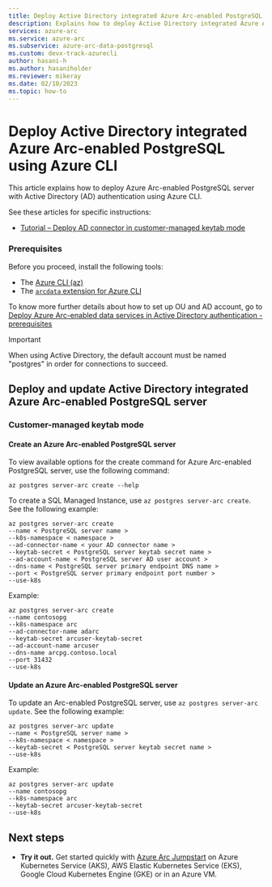 ```yaml
---
title: Deploy Active Directory integrated Azure Arc-enabled PostgreSQL server using Azure CLI
description: Explains how to deploy Active Directory integrated Azure Arc-enabled PostgreSQL server using Azure CLI
services: azure-arc
ms.service: azure-arc
ms.subservice: azure-arc-data-postgresql
ms.custom: devx-track-azurecli
author: hasani-h
ms.author: hasaniholder
ms.reviewer: mikeray
ms.date: 02/10/2023
ms.topic: how-to
---
```


# Deploy Active Directory integrated Azure Arc-enabled PostgreSQL using Azure CLI

This article explains how to deploy Azure Arc-enabled PostgreSQL server with Active Directory (AD) authentication using Azure CLI.

See these articles for specific instructions:

- [Tutorial – Deploy AD connector in customer-managed keytab mode](deploy-customer-managed-keytab-active-directory-connector.md)

### Prerequisites

Before you proceed, install the following tools:

- The [Azure CLI (az)](/cli/azure/install-azure-cli)
- The [`arcdata` extension for Azure CLI](install-arcdata-extension.md)

To know more further details about how to set up OU and AD account, go to [Deploy Azure Arc-enabled data services in Active Directory authentication - prerequisites](active-directory-prerequisites.md)

> [!IMPORTANT]
> When using Active Directory, the default account must be named "postgres" in order for connections to succeed.

## Deploy and update Active Directory integrated Azure Arc-enabled PostgreSQL server

### Customer-managed keytab mode

#### Create an Azure Arc-enabled PostgreSQL server

To view available options for the create command for Azure Arc-enabled PostgreSQL server, use the following command:

```azurecli
az postgres server-arc create --help
```

To create a SQL Managed Instance, use `az postgres server-arc create`. See the following example:

```azurecli
az postgres server-arc create 
--name < PostgreSQL server name >  
--k8s-namespace < namespace > 
--ad-connector-name < your AD connector name > 
--keytab-secret < PostgreSQL server keytab secret name >  
--ad-account-name < PostgreSQL server AD user account >  
--dns-name < PostgreSQL server primary endpoint DNS name > 
--port < PostgreSQL server primary endpoint port number >
--use-k8s
```

Example:

```azurecli
az postgres server-arc create 
--name contosopg 
--k8s-namespace arc 
--ad-connector-name adarc 
--keytab-secret arcuser-keytab-secret
--ad-account-name arcuser 
--dns-name arcpg.contoso.local
--port 31432
--use-k8s
```

#### Update an Azure Arc-enabled PostgreSQL server

To update an Arc-enabled PostgreSQL server, use `az postgres server-arc update`. See the following example:

```azurecli
az postgres server-arc update 
--name < PostgreSQL server name >  
--k8s-namespace < namespace > 
--keytab-secret < PostgreSQL server keytab secret name >  
--use-k8s
```

Example:

```azurecli
az postgres server-arc update 
--name contosopg 
--k8s-namespace arc 
--keytab-secret arcuser-keytab-secret
--use-k8s
```

## Next steps
- **Try it out.** Get started quickly with [Azure Arc Jumpstart](https://github.com/microsoft/azure_arc#azure-arc-enabled-data-services) on Azure Kubernetes Service (AKS), AWS Elastic Kubernetes Service (EKS), Google Cloud Kubernetes Engine (GKE) or in an Azure VM. 
